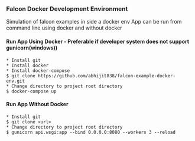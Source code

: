 ### Falcon Docker Development Environment
Simulation of falcon examples in side a docker env
App can be run from command line using docker and without docker
 
#### Run App Using Docker - Preferable if developer system does not support gunicorn(windows))
    * Install git
    * Install docker 
    * Install docker-compose
    $ git clone https://github.com/abhijit838/falcon-example-docker-env.git
    * Change directory to project root directory
    $ docker-compose up
    
#### Run App Without Docker
    * Install git
    $ git clone <url>
    * Change directory to project root directory
    $ gunicorn api.wsgi:app --bind 0.0.0.0:8080 --workers 3 --reload